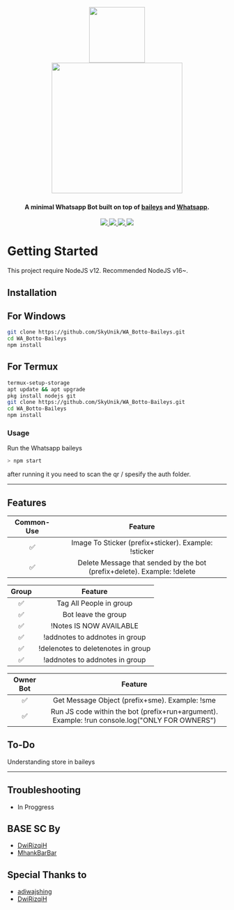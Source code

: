 <p align="center">
<a href="https://github.com/adiwajshing/Baileys">
<img src="https://user-images.githubusercontent.com/111160287/185718163-5bb69b50-877f-49c7-86fb-b5717ebe5bb8.png" width="128" height="128"/>
<br>
<a href="https://github.com/SkyUnik/WA_Botto-Baileys">
<img src="https://user-images.githubusercontent.com/111160287/184459930-04f5ec5a-3c1d-4902-b1c0-6dd259f74cce.png" width="300"><a>
<br>
</p>

<h4 align="center">A minimal Whatsapp Bot built on top of <a href="https://github.com/adiwajshing/Baileys" target="_blank">baileys</a> and <a href="https://www.whatsapp.com/" target="_blank">Whatsapp</a>.</h4>

<p align="center">
  </a>
  <a href="https://github.com/adiwajshing/Baileys">
    <img src="https://img.shields.io/github/v/release/adiwajshing/baileys?color=light&label=Baileys&logo=whatsapp">
  </a>
  <a href="https://www.whatsapp.com/">
    <img src="https://img.shields.io/badge/WhatsApp_Web-2.2224.8-brightgreen.svg?logo=Whatsapp">
  </a>
  <a href="https://discord.gg/HzAU2jMD">
    <img src="https://img.shields.io/discord/725839806084546610?color=light&label=Discord&logo=Discord&logoColor=purple%20dark">
  </a>
  <a href="http://www.apache.org/licenses/LICENSE-2.0">
    <img src="https://img.shields.io/github/license/SkyUnik/WA_Botto?color=orange&label=License&logo=apache">
  </a>
</p>


</div>

# Getting Started

This project require NodeJS v12.
Recommended NodeJS v16~.

## Installation
## For Windows
```bash
git clone https://github.com/SkyUnik/WA_Botto-Baileys.git
cd WA_Botto-Baileys
npm install
```
## For Termux
```bash
termux-setup-storage
apt update && apt upgrade
pkg install nodejs git
git clone https://github.com/SkyUnik/WA_Botto-Baileys.git
cd WA_Botto-Baileys
npm install
```

### Usage
Run the Whatsapp baileys

```bash
> npm start
```
after running it you need to scan the qr / spesify the auth folder.

---

## Features

| Common-Use  |                     Feature                     |
| :------------: | :---------------------------------------------: |
|       ✅       | Image To Sticker (prefix+sticker). Example: !sticker |
|       ✅       | Delete Message that sended by the bot (prefix+delete). Example: !delete |


| Group  |                     Feature               |
| :-----------: | :--------------------------------: |
|       ✅        |   Tag All People in group        |
|       ✅        |   Bot leave the group            |
|       ✅        |   !Notes IS NOW AVAILABLE        |
|       ✅        |   !addnotes to addnotes in group |
|       ✅        |   !delenotes to deletenotes in group |
|       ✅        |   !addnotes to addnotes in group |


| Owner Bot  |                     Feature           |
| :-----------: | :--------------------------------: |
|       ✅        |   Get Message Object (prefix+sme). Example: !sme |
|       ✅        |   Run JS code within the bot (prefix+run+argument). Example: !run console.log("ONLY FOR OWNERS") |



## To-Do
Understanding store in baileys

---


## Troubleshooting
- In Proggress

## BASE SC By
- [DwiRizqiH](https://github.com/DwiRizqiH)
- [MhankBarBar](https://github.com/MhankBarBar)

## Special Thanks to
- [adiwajshing](https://github.com/adiwajshing/Baileys)
- [DwiRizqiH](https://github.com/DwiRizqiH)

